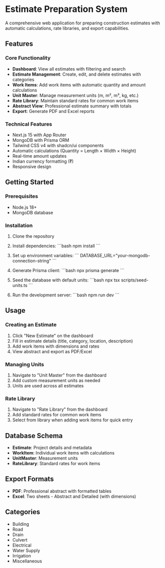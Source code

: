 # Estimate Preparation System

A comprehensive web application for preparing construction estimates with automatic calculations, rate libraries, and export capabilities.

## Features

### Core Functionality
- **Dashboard**: View all estimates with filtering and search
- **Estimate Management**: Create, edit, and delete estimates with categories
- **Work Items**: Add work items with automatic quantity and amount calculations
- **Unit Master**: Manage measurement units (m, m², m³, kg, etc.)
- **Rate Library**: Maintain standard rates for common work items
- **Abstract View**: Professional estimate summary with totals
- **Export**: Generate PDF and Excel reports

### Technical Features
- Next.js 15 with App Router
- MongoDB with Prisma ORM
- Tailwind CSS v4 with shadcn/ui components
- Automatic calculations (Quantity = Length × Width × Height)
- Real-time amount updates
- Indian currency formatting (₹)
- Responsive design

## Getting Started

### Prerequisites
- Node.js 18+
- MongoDB database

### Installation

1. Clone the repository
2. Install dependencies:
   \`\`\`bash
   npm install
   \`\`\`

3. Set up environment variables:
   \`\`\`
   DATABASE_URL="your-mongodb-connection-string"
   \`\`\`

4. Generate Prisma client:
   \`\`\`bash
   npx prisma generate
   \`\`\`

5. Seed the database with default units:
   \`\`\`bash
   npx tsx scripts/seed-units.ts
   \`\`\`

6. Run the development server:
   \`\`\`bash
   npm run dev
   \`\`\`

## Usage

### Creating an Estimate
1. Click "New Estimate" on the dashboard
2. Fill in estimate details (title, category, location, description)
3. Add work items with dimensions and rates
4. View abstract and export as PDF/Excel

### Managing Units
1. Navigate to "Unit Master" from the dashboard
2. Add custom measurement units as needed
3. Units are used across all estimates

### Rate Library
1. Navigate to "Rate Library" from the dashboard
2. Add standard rates for common work items
3. Select from library when adding work items for quick entry

## Database Schema

- **Estimate**: Project details and metadata
- **WorkItem**: Individual work items with calculations
- **UnitMaster**: Measurement units
- **RateLibrary**: Standard rates for work items

## Export Formats

- **PDF**: Professional abstract with formatted tables
- **Excel**: Two sheets - Abstract and Detailed (with dimensions)

## Categories

- Building
- Road
- Drain
- Culvert
- Electrical
- Water Supply
- Irrigation
- Miscellaneous
